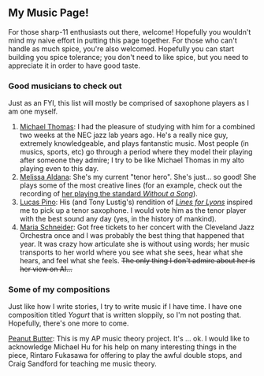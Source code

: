 ## My Music Page!

For those sharp-11 enthusiasts out there, welcome! Hopefully you wouldn't mind my naive effort in putting this page together. For those who can't handle as much spice, you're also welcomed. Hopefully you can start building you spice tolerance; you don't need to like spice, but you need to appreciate it in order to have good taste.

### Good musicians to check out

Just as an FYI, this list will mostly be comprised of saxophone players as I am one myself. 

1. [Michael Thomas](https://www.michaelthomasjazz.com/): I had the pleasure of studying with him for a combined two weeks at the NEC jazz lab years ago. He's a really nice guy, extremely knowledgeable, and plays fantanstic music. Most people (in musics, sports, etc) go through a period where they model their playing after someone they admire; I try to be like Michael Thomas in my alto playing even to this day.
2. [Melissa Aldana](https://www.melissaaldana.net/): She's my current "tenor hero". She's just... so good! She plays some of the most creative lines (for an example, check out the recording of [her playing the standard _Without a Song_](https://www.youtube.com/watch?v=jhXN-tnWx1A)). 
3. [Lucas Pino](https://www.lucaspino.com/): His (and Tony Lustig's) rendition of [_Lines for Lyons_](https://www.youtube.com/watch?v=vCkmse__Rjg) inspired me to pick up a tenor saxophone. I would vote him as the tenor player with the best sound any day (yes, in the history of mankind).
4. [Maria Schneider](https://www.mariaschneider.com/): Got free tickets to her concert with the Cleveland Jazz Orchestra once and I was probably the best thing that happened that year. It was crazy how articulate she is without using words; her music transports to her world where you see what she sees, hear what she hears, and feel what she feels. ~~The only thing I don't admire about her is her view on AI...~~  

### Some of my compositions

Just like how I write stories, I try to write music if I have time. I have one composition titled *Yogurt* that is written sloppily, so I'm not posting that. Hopefully, there's one more to come. 

[Peanut Butter](../pdf/Peanut_Butter_Full_Score.pdf): This is my AP music theory project. It's ... ok. I would like to acknowledge Michael Hu for his help on many interesting things in the piece, Rintaro Fukasawa for offering to play the awful double stops, and Craig Sandford for teaching me music theory.

